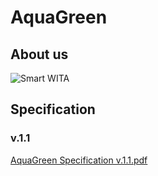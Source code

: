 # AquaGreen

## About us
![Smart WITA](https://github.com/user-attachments/assets/cf7ccd4c-069b-4035-a441-4fecf0ce05fd)

## Specification 
### v.1.1
[AquaGreen Specification v.1.1.pdf](https://github.com/user-attachments/files/16512778/AquaGreen.Specification.v.1.1.pdf)

